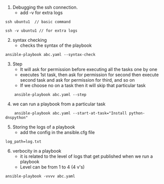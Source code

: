 1. Debugging the ssh connection.
    - add -v for extra logs

```
ssh ubuntu1  // basic command

ssh -v ubuntu1 // for extra logs

```

2. syntax checking
   - checks the syntax of the playbook

```
ansible-playbook abc.yaml --syntax-check
```

3. Step
    - It will ask for permission before executing all the tasks one by one
    - executes 1st task, then ask for permission for second then execute second task and ask for permission for third, and so on
    - If we choose no on a task then it will skip that particular task

```
    ansible-playbook abc.yaml --step
```

4. we can run a playbook from a particular task

```
    ansible-playbook abc.yaml --start-at-task="Install python-dnspython"
```

5. Storing the logs of a playbook 
   - add the config in the ansible.cfg file
```
log_path=log.txt
```

6. verbocity in a playbook
   - it is related to the level of logs that get published when we run a playbook
   - Level can be from 1 to 4 (4 v's) 

```
ansible-playbook -vvvv abc.yaml
```